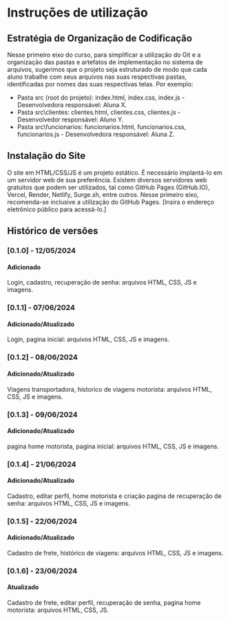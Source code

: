 # Instruções de utilização

## Estratégia de Organização de Codificação 

Nesse primeiro eixo do curso, para simplificar a utilização do Git e a organização das pastas e artefatos de implementação no sistema de arquivos, sugerimos que o projeto seja estruturado de modo que cada aluno trabalhe com seus arquivos nas suas respectivas pastas, identificadas por nomes das suas respectivas telas. Por exemplo:
- Pasta src (root do projeto): index.html, index.css, index.js - Desenvolvedora responsável: Aluna X.
- Pasta src\clientes: clientes.html, clientes.css, clientes.js - Desenvolvedor responsável: Aluno Y.
- Pasta src\funcionarios: funcionarios.html, funcionarios.css, funcionarios.js  - Desenvolvedora responsável: Aluna Z.

## Instalação do Site

O site em HTML/CSS/JS é um projeto estático. É necessário implantá-lo em um servidor web de sua preferência. Existem diversos servidores web gratuitos que podem ser utilizados, tal como GitHub Pages (GitHub.IO), Vercel, Render, Netlify, Surge.sh, entre outros. Nesse primeiro eixo, recomenda-se inclusive a utilização do GitHub Pages. [Insira o endereço eletrônico público para acessá-lo.] 

## Histórico de versões

### [0.1.0] - 12/05/2024
#### Adicionado

Login, cadastro, recuperação de senha: arquivos HTML, CSS, JS e imagens.


### [0.1.1] - 07/06/2024
#### Adicionado/Atualizado

Login, pagina inicial: arquivos HTML, CSS, JS e imagens.

### [0.1.2] - 08/06/2024
#### Adicionado/Atualizado

Viagens transportadora, historico de viagens motorista: arquivos HTML, CSS, JS e imagens.

### [0.1.3] - 09/06/2024
#### Adicionado/Atualizado

pagina home motorista, pagina inicial: arquivos HTML, CSS, JS e imagens.

### [0.1.4] - 21/06/2024
#### Adicionado/Atualizado

Cadastro, editar perfil, home motorista e criação pagina de recuperação de senha: arquivos HTML, CSS, JS e imagens.


### [0.1.5] - 22/06/2024
#### Adicionado/Atualizado

Cadastro de frete, histórico de viagens: arquivos HTML, CSS, JS e imagens.

### [0.1.6] - 23/06/2024
#### Atualizado

Cadastro de frete, editar perfil, recuperação de senha, pagina home motorista: arquivos HTML, CSS, JS.
